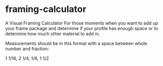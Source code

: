 # framing-calculator
A Visual Framing Calculator
For those moments when you want to add up your frame package and determine if your profile has enough space or to determine how much other material to add in.

Measurements should be in this format with a space between whole number and fraction:

1 1/16, 2 1/4, 1/8, 1 1/2
